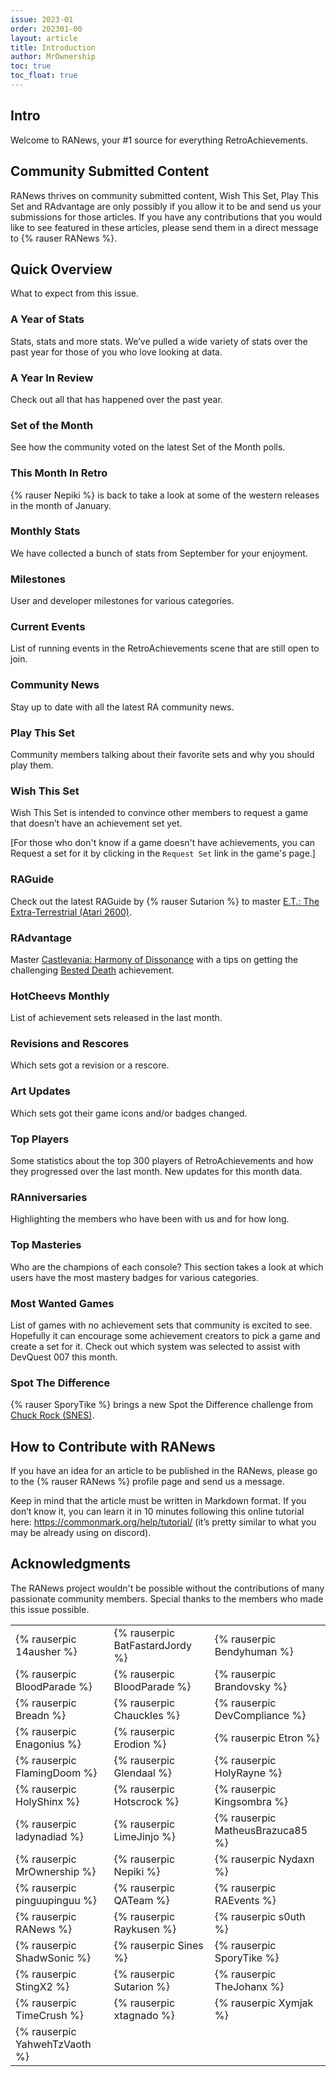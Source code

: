 ```yaml
---
issue: 2023-01
order: 202301-00
layout: article
title: Introduction
author: MrOwnership
toc: true
toc_float: true
---
```


## Intro
Welcome to RANews, your #1 source for everything RetroAchievements.

## Community Submitted Content
RANews thrives on community submitted content, Wish This Set, Play This Set and RAdvantage are only possibly if you allow it to be and send us your submissions for those articles. If you have any contributions that you would like to see featured in these articles, please send them in a direct message to {% rauser RANews %}.


## Quick Overview
What to expect from this issue.


### A Year of Stats

Stats, stats and more stats. We’ve pulled a wide variety of stats over the past year for those of you who love looking at data.


### A Year In Review

Check out all that has happened over the past year.


### Set of the Month
See how the community voted on the latest Set of the Month polls.


### This Month In Retro
{% rauser Nepiki %} is back to take a look at some of the western releases in the month of January.


### Monthly Stats
We have collected a bunch of stats from September for your enjoyment.


### Milestones
User and developer milestones for various categories.


### Current Events
List of running events in the RetroAchievements scene that are still open to join.


### Community News
Stay up to date with all the latest RA community news.


### Play This Set
Community members talking about their favorite sets and why you should play them.


### Wish This Set
Wish This Set is intended to convince other members to request a game that doesn’t have an achievement set yet.

[For those who don't know if a game doesn't have achievements, you can Request a set for it by clicking in the `Request Set` link in the game's page.]


### RAGuide
Check out the latest RAGuide by {% rauser Sutarion %} to master [E.T.: The Extra-Terrestrial (Atari 2600)](https://retroachievements.org/game/11710).


### RAdvantage
Master [Castlevania: Harmony of Dissonance](https://retroachievements.org/game/2353) with a tips on getting the challenging [Bested Death](https://retroachievements.org/game/148821) achievement.

### HotCheevs Monthly
List of achievement sets released in the last month.


### Revisions and Rescores
Which sets got a revision or a rescore.


### Art Updates
Which sets got their game icons and/or badges changed.


### Top Players
Some statistics about the top 300 players of RetroAchievements and how they progressed over the last month. New updates for this month data.


### RAnniversaries
Highlighting the members who have been with us and for how long.


### Top Masteries
Who are the champions of each console? This section takes a look at which users have the most mastery badges for various categories.


### Most Wanted Games
List of games with no achievement sets that community is excited to see. Hopefully it can encourage some achievement creators to pick a game and create a set for it. Check out which system was selected to assist with DevQuest 007 this month.


### Spot The Difference
{% rauser SporyTike %} brings a new Spot the Difference challenge from [Chuck Rock (SNES)](https://retroachievements.org/game/331).


## How to Contribute with RANews
If you have an idea for an article to be published in the RANews, please go to the {% rauser RANews %} profile page and send us a message.

Keep in mind that the article must be written in Markdown format. If you don’t know it, you can learn it in 10 minutes following this online tutorial here: <https://commonmark.org/help/tutorial/> (it’s pretty similar to what you may be already using on discord).


## Acknowledgments
The RANews project wouldn't be possible without the contributions of many passionate community members. Special thanks to the members who made this issue possible.

|                               |                                 |                                  |
| ----------------------------- | ------------------------------- | -------------------------------- |
| {% rauserpic 14ausher %}      | {% rauserpic BatFastardJordy %} | {% rauserpic Bendyhuman %}       |
| {% rauserpic BloodParade %}   | {% rauserpic BloodParade %}     | {% rauserpic Brandovsky %}       |
| {% rauserpic Breadn %}        | {% rauserpic Chauckles %}       | {% rauserpic DevCompliance %}    |
| {% rauserpic Enagonius %}     | {% rauserpic Erodion %}         | {% rauserpic Etron %}            |
| {% rauserpic FlamingDoom %}   | {% rauserpic Glendaal %}        | {% rauserpic HolyRayne %}        |
| {% rauserpic HolyShinx %}     | {% rauserpic Hotscrock %}       | {% rauserpic Kingsombra %}       |
| {% rauserpic ladynadiad %}    | {% rauserpic LimeJinjo %}       | {% rauserpic MatheusBrazuca85 %} |
| {% rauserpic MrOwnership %}   | {% rauserpic Nepiki %}          | {% rauserpic Nydaxn %}           |
| {% rauserpic pinguupinguu %}  | {% rauserpic QATeam %}          | {% rauserpic RAEvents %}         |
| {% rauserpic RANews %}        | {% rauserpic Raykusen %}        | {% rauserpic s0uth %}            |
| {% rauserpic ShadwSonic %}    | {% rauserpic Sines %}           | {% rauserpic SporyTike %}        |
| {% rauserpic StingX2 %}       | {% rauserpic Sutarion %}        | {% rauserpic TheJohanx %}        |
| {% rauserpic TimeCrush %}     | {% rauserpic xtagnado %}        | {% rauserpic Xymjak %}           |
| {% rauserpic YahwehTzVaoth %} |                                 |                                  |
